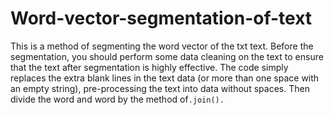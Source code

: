 # Word-vector-segmentation-of-text
This is a method of segmenting the word vector of the txt text. Before the segmentation, you should perform some data cleaning on the text to ensure that the text after segmentation is highly effective.
 The code simply replaces the extra blank lines in the text data (or more than one space with an empty string), pre-processing the text into data without spaces. Then divide the word and word by the method of`.join().`
